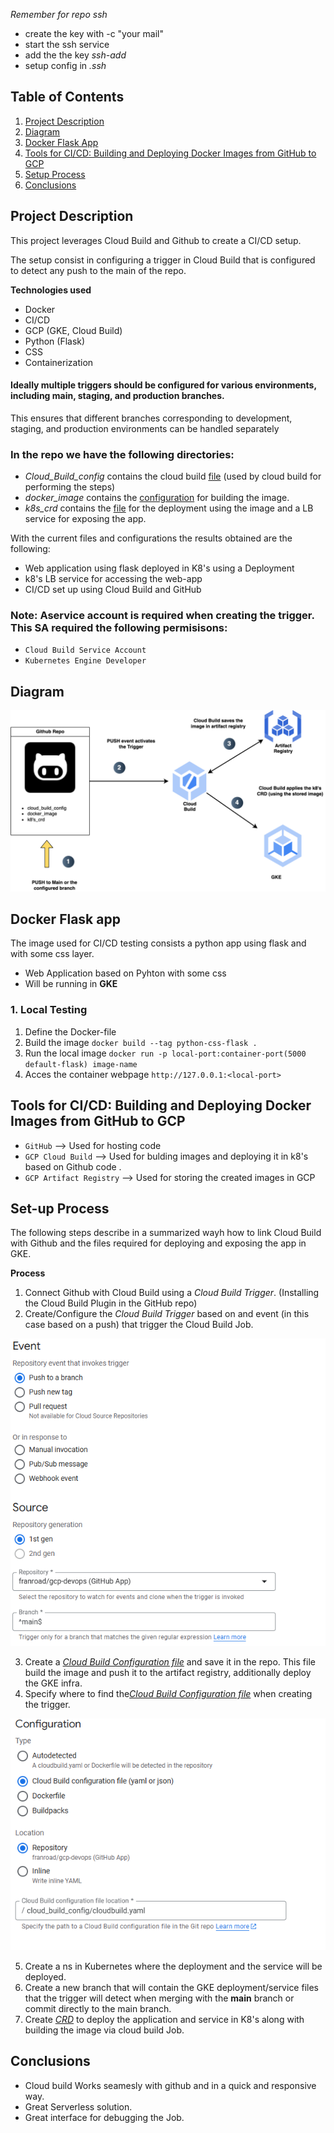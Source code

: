 



*Remember for repo ssh*
- create the key with -c "your mail"
- start the ssh service
- add the the key *ssh-add*
- setup config in *.ssh* 


## Table of Contents
1. [Project Description](#project-description)
2. [Diagram](#diagram)
3. [Docker Flask App](#docker-flask-app)
4. [Tools for CI/CD: Building and Deploying Docker Images from GitHub to GCP](#tools-for-cicd-building-and-deploying-docker-images-from-github-to-gcp)
5. [Setup Process](#setup-process)
6. [Conclusions](#conclusions)


## Project Description

This project leverages Cloud Build and Github to create a CI/CD setup.

The setup consist in configuring a trigger in Cloud Build that is configured to detect any push to the main of the repo.

**Technologies used**
- Docker
- CI/CD
- GCP (GKE, Cloud Build)
- Python (Flask)
- CSS
- Containerization

#### Ideally multiple triggers should be configured for various environments, including main, staging, and production branches. 
This ensures that different branches corresponding to development, staging, and production environments can be handled separately
### In the repo we have the following directories:

- *Cloud_Build_config* contains the cloud build [file](https://github.com/franroad/gcp-devops/blob/main/cloud_build_config/cloudbuild.yaml) (used by cloud build for performing the steps)
- *docker_image* contains the [configuration](https://github.com/franroad/gcp-devops/tree/main/docker_image) for building the image.
- *k8s_crd* contains the [file](https://github.com/franroad/gcp-devops/tree/main/k8s_crd) for the deployment using the image and a LB service for exposing the app.

With the current files and configurations the results obtained are the following:

 - Web application using flask deployed in K8's using a Deployment
 - k8's LB service for accessing the web-app
 - CI/CD set up using Cloud Build and GitHub

 ### **Note:** Aservice account is required when creating the trigger. This SA required the following permisisons:
 - ``Cloud Build Service Account``
 - ``Kubernetes Engine Developer``


## Diagram


<img src="https://github.com/franroad/gcp-devops/blob/main/images/cloudbuild_github.drawio%20(1).png" alt="Alt text" title="Optional title">


## Docker Flask app ##

The image used for CI/CD testing  consists a python app using flask and with some  css layer.

- Web Application based on Pyhton with some css
- Will be running in __GKE__


### 1. Local Testing ###

1. Define the Docker-file
2. Build the image  `docker build --tag python-css-flask . `
3. Run the local image `docker run -p local-port:container-port(5000 default-flask) image-name`
4. Acces the container webpage ``http://127.0.0.1:<local-port>``

## Tools for CI/CD: Building and Deploying Docker Images from GitHub to GCP
- ``GitHub`` --> Used for hosting code 
- ``GCP Cloud Build`` --> Used for bulding images and deploying it in k8's based on Github code .
- ``GCP Artifact Registry`` --> Used for storing the created images in GCP

## Set-up Process ##

The following steps describe in a summarized wayh how to link Cloud Build with Github and the files required for deploying and exposing the app in GKE.

**Process**

1. Connect Github with Cloud Build using a *Cloud Build Trigger*. (Installing the Cloud Build Plugin in the GitHub repo)
2. Create/Configure the *Cloud Build Trigger*  based on  and event (in this case based on a push) that trigger the Cloud Build Job.
<img src="https://github.com/franroad/gcp-devops/blob/gke-cloudbuild/images/any_push.png" alt="Alt text" title="Optional title">

3. Create a [*Cloud Build Configuration file*](https://github.com/franroad/gcp-devops/blob/main/cloud_build_config/cloudbuild.yaml) and save it in the repo. This file build the image and push it to the artifact registry, additionally deploy the GKE infra. 
4. Specify where to find the[*Cloud Build Configuration file*](https://github.com/franroad/gcp-devops/blob/main/cloud_build_config/cloudbuild.yaml) when creating the trigger.
<img src="https://github.com/franroad/gcp-devops/blob/gke-cloudbuild/images/path_cloud_build_file.png">

5. Create a ns in Kubernetes where the deployment and the service will be deployed.
6. Create a new branch that will contain the GKE deployment/service files that the trigger will detect when merging with the **main** branch or commit directly to the main branch.
7. Create [*CRD*](https://github.com/franroad/gcp-devops/blob/gke-cloudbuild/k8s_crd/deployment-service.yaml) to deploy the  application and  service in K8's along with building the image via cloud build Job.


## Conclusions

- Cloud build Works seamesly with github and in a quick and responsive way.
- Great Serverless solution.
- Great interface for debugging the Job.
